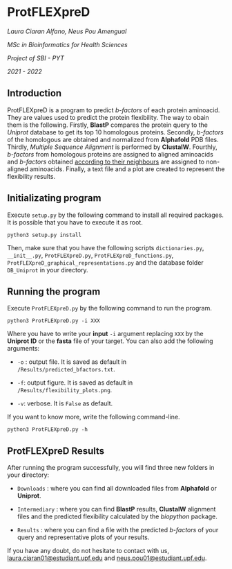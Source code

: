 **ProtFLEXpreD**
=================

*Laura Ciaran Alfano, Neus Pou Amengual*

*MSc in Bioinformatics for Health Sciences*

*Project of SBI - PYT*

*2021 - 2022*

## **Introduction**

ProtFLEXpreD is a program to predict *b-factors* of each protein aminoacid. They are values used to predict the protein flexibility. The way to obain them is the following. Firstly, **BlastP** compares the protein query to the *Uniprot* database to get its top 10 homologous proteins. Secondly, *b-factors* of the homologous are obtained and normalized from **Alphafold** PDB files. Thirdly, *Multiple Sequence Alignment* is performed by **ClustalW**. Fourthly, *b-factors* from homologous proteins are assigned to aligned aminoacids and *b-factors* obtained [according to their neighbours](https://www.polarmicrobes.org/protein-flexibility-calculation-with-python/) are assigned to non-aligned aminoacids. Finally, a text file and a plot are created to represent the flexibility results.

## **Initializating program**

Execute `setup.py` by the following command to install all required packages. It is possible that you have to execute it as root.

```{.sh}
python3 setup.py install
```
Then, make sure that you have the following scripts `dictionaries.py`, `__init__.py`, `ProtFLEXpreD.py`, `ProtFLEXpreD_functions.py`, `ProtFLEXpreD_graphical_representations.py` and the database folder `DB_Uniprot` in your directory.

## **Running the program**

Execute `ProtFLEXpreD.py` by the following command to run the program.

```{.sh}
python3 ProtFLEXpreD.py -i XXX
```

Where you have to write your **input** `-i` argument replacing `XXX` by the **Uniprot ID** or the **fasta** file of your target. You can also add the following arguments:

- `-o` : output file. It is saved as default in `/Results/predicted_bfactors.txt`.

- `-f`: output figure. It is saved as default in `/Results/flexibility_plots.png`.

- `-v`: verbose. It is `False` as default.

If you want to know more, write the following command-line.

```{.sh}
python3 ProtFLEXpreD.py -h
```

## **ProtFLEXpreD Results**

After running the program successfully, you will find three new folders in your directory:

* `Downloads` : where you can find all downloaded files from **Alphafold** or **Uniprot**.

* `Intermediary` : where you can find **BlastP** results, **ClustalW** alignment files and the predicted flexibility calculated by the *biopython* package.

* `Results` : where you can find a file with the predicted *b-factors* of your query and representative plots of your results.

If you have any doubt, do not hesitate to contact with us, laura.ciaran01@estudiant.upf.edu and neus.pou01@estudiant.upf.edu.
